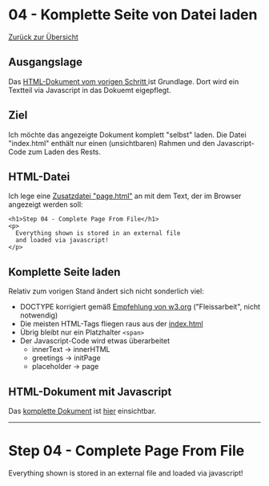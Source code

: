 04 - Komplette Seite von Datei laden
====================================

[Zurück zur Übersicht][MAIN]

Ausgangslage
------------

Das [HTML-Dokument vom vorigen Schritt ][BASE] ist Grundlage.
Dort wird ein Textteil via Javascript in das Dokuemt
eigepflegt.

Ziel
----

Ich möchte das angezeigte Dokument komplett "selbst" laden.
Die Datei "index.html" enthält nur einen (unsichtbaren)
Rahmen und den Javascript-Code zum Laden des Rests.

HTML-Datei
----------

Ich lege eine [Zusatzdatei "page.html"][PAGEHTML] an mit dem Text, der
im Browser angezeigt werden soll:

```
<h1>Step 04 - Complete Page From File</h1>
<p>
  Everything shown is stored in an external file
  and loaded via javascript!
</p>
```

Komplette Seite laden
---------------------

Relativ zum vorigen Stand ändert sich nicht sonderlich viel:

- DOCTYPE korrigiert gemäß [Empfehlung von w3.org][DOCTYPE] ("Fleissarbeit", nicht notwendig)
- Die meisten HTML-Tags fliegen raus aus der [index.html][INDEXHTML]
- Übrig bleibt nur ein Platzhalter `<span>`
- Der Javascript-Code wird etwas überarbeitet
    - innerText -> innerHTML
    - greetings -> initPage
    - placeholder -> page

HTML-Dokument mit Javascript
----------------------------

Das [komplette Dokument][RESULT] ist [hier][RESULT] einsichtbar.

---

# Step 04 - Complete Page From File

Everything shown is stored in an external file
and loaded via javascript!

[MAIN]: ../README.md
[BASE]: ../step-03_external-file/index.html
[RESULT]: index.html
[LOCALHOST]: http://localhost:8000
[PAGEHTML]: page.html
[INDEXHTML]: index.html
[DOCTYPE]: https://www.w3.org/wiki/Choosing_the_right_doctype_for_your_HTML_documents
